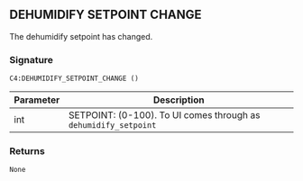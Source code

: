 ## DEHUMIDIFY SETPOINT CHANGE

The dehumidify setpoint has changed.

### Signature

`C4:DEHUMIDIFY_SETPOINT_CHANGE ()`


| Parameter | Description |
| --- | --- |
| int | SETPOINT: (0-100). To UI comes through as `dehumidify_setpoint` |


### Returns

`None
`



